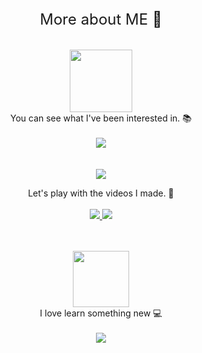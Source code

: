 <div align=center>
    <font size="5em" font: bold>
        More about ME 👀    
    </font>    
</div>

<br />
<br />


<div align=center>    
    <img src="https://user-images.githubusercontent.com/32666657/185099214-c511ccba-f1a2-405a-881a-fed8e106db98.png" width=100>
    <br />
    You can see what I've been interested in. 📚
</div>

<br />
<div align=center>    
    <a href=https://stackoverflow.com/users/6536807/masuri/>
        <img src="https://stackoverflow-readme-profile.johannchopin.fr/profile/6536807?theme=dark&website=true&location=true"/>
    </a>
</div>

<br />
<br />

<div align=center>
<a href=https://www.youtube.com/channel/UCfCOPNvcYWBH1E_cK2I3p8Q/>
    <img src=https://img.shields.io/badge/Youtube-ff0000?style=flat-square&logo=youtube/>
</a>
</div> 
<p align="center">
    Let's play with the videos I made. 🎥
    <br />
    <br />
    <a href="https://www.youtube.com/channel/UCfCOPNvcYWBH1E_cK2I3p8Q">
      <img src="https://github-readme-youtube-stats.herokuapp.com/subscribers/index.php?id=UCfCOPNvcYWBH1E_cK2I3p8Q&key=AIzaSyBQ6lWf02uwi1Aj10LmBb3g_HIhSkj6cN0&label=Subscribers&style=for-the-badge&&color=red&labelColor=ce4630"/>
      </a>
    <a href="https://www.youtube.com/channel/UCfCOPNvcYWBH1E_cK2I3p8Q">
      <img src=https://github-readme-youtube-stats.herokuapp.com/views/index.php?id=UCfCOPNvcYWBH1E_cK2I3p8Q&key=AIzaSyBQ6lWf02uwi1Aj10LmBb3g_HIhSkj6cN0&style=for-the-badge&color=blue&labelColor=0b689d/>
      </a>
</p>

<br />
<br />

<div align=center>
    <a href=https://github.com/psh9508/>
        <img src="https://user-images.githubusercontent.com/32666657/185177352-da8c2563-473e-4483-a45c-d1f8dedcce0e.png" width=90/>
    </a>
</div> 

<div align=center>
    I love learn something new 💻
    <br />
    <br />
    <a href="https://github.com/psh9508">
        <img src="https://github-readme-stats.vercel.app/api?username=psh9508&theme=dark&show_icons=true"/>
    </a>
</p>
